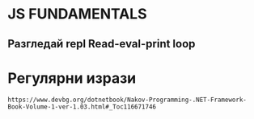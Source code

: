 # JS FUNDAMENTALS

## Разгледай repl Read-eval-print loop

# Регулярни изрази
```
https://www.devbg.org/dotnetbook/Nakov-Programming-.NET-Framework-Book-Volume-1-ver-1.03.html#_Toc116671746
```

 
